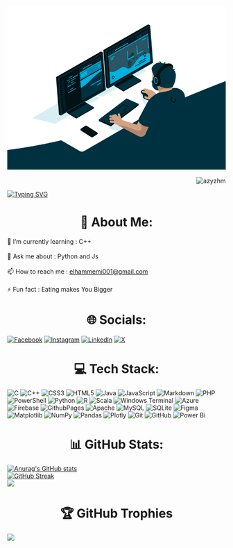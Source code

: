 ![github](assets/github.gif)
<p align="right"> <img src="https://komarev.com/ghpvc/?username=azyzhm&label=Profile%20views&color=0e75b6&style=flat" alt="azyzhm" /> </p>

[![Typing SVG](https://readme-typing-svg.demolab.com?font=Fira+Code&size=20&pause=1000&color=cyan&center=true&width=435&lines=Hi+%2C+I'm+Azyz;a+Data+Analyst+%26+AI+enthusiast)](https://git.io/typing-svg)

# <h1 align="center">💫 About Me:</h1>

🌱 I’m currently learning : C++<br><br>💬 Ask me about : Python and Js<br><br>📫 How to reach me : elhammemi001@gmail.com<br><br>⚡ Fun fact : Eating makes You Bigger


## <h1 align="center">🌐 Socials:</h1>
<span align="center">[![Facebook](https://img.shields.io/badge/Facebook-%231877F2.svg?logo=Facebook&logoColor=white)](https://facebook.com/hammemiazyz) [![Instagram](https://img.shields.io/badge/Instagram-%23E4405F.svg?logo=Instagram&logoColor=white)](https://instagram.com/hammemiazyz) [![LinkedIn](https://img.shields.io/badge/LinkedIn-%230077B5.svg?logo=linkedin&logoColor=white)](https://linkedin.com/in/mohammed-aziz-hammemi-696b78263) [![X](https://img.shields.io/badge/X-black.svg?logo=X&logoColor=white)](https://x.com/MICoRaZoN0)</span>

# <h1 align="center">💻 Tech Stack:</h1>
![C](https://img.shields.io/badge/c-%2300599C.svg?style=for-the-badge&logo=c&logoColor=white) ![C++](https://img.shields.io/badge/c++-%2300599C.svg?style=for-the-badge&logo=c%2B%2B&logoColor=white) ![CSS3](https://img.shields.io/badge/css3-%231572B6.svg?style=for-the-badge&logo=css3&logoColor=white) ![HTML5](https://img.shields.io/badge/html5-%23E34F26.svg?style=for-the-badge&logo=html5&logoColor=white) ![Java](https://img.shields.io/badge/java-%23ED8B00.svg?style=for-the-badge&logo=openjdk&logoColor=white) ![JavaScript](https://img.shields.io/badge/javascript-%23323330.svg?style=for-the-badge&logo=javascript&logoColor=%23F7DF1E) ![Markdown](https://img.shields.io/badge/markdown-%23000000.svg?style=for-the-badge&logo=markdown&logoColor=white) ![PHP](https://img.shields.io/badge/php-%23777BB4.svg?style=for-the-badge&logo=php&logoColor=white) ![PowerShell](https://img.shields.io/badge/PowerShell-%235391FE.svg?style=for-the-badge&logo=powershell&logoColor=white) ![Python](https://img.shields.io/badge/python-3670A0?style=for-the-badge&logo=python&logoColor=ffdd54) ![R](https://img.shields.io/badge/r-%23276DC3.svg?style=for-the-badge&logo=r&logoColor=white) ![Scala](https://img.shields.io/badge/scala-%23DC322F.svg?style=for-the-badge&logo=scala&logoColor=white) ![Windows Terminal](https://img.shields.io/badge/Windows%20Terminal-%234D4D4D.svg?style=for-the-badge&logo=windows-terminal&logoColor=white) ![Azure](https://img.shields.io/badge/azure-%230072C6.svg?style=for-the-badge&logo=microsoftazure&logoColor=white) ![Firebase](https://img.shields.io/badge/firebase-%23039BE5.svg?style=for-the-badge&logo=firebase) ![GithubPages](https://img.shields.io/badge/github%20pages-121013?style=for-the-badge&logo=github&logoColor=white) ![Apache](https://img.shields.io/badge/apache-%23D42029.svg?style=for-the-badge&logo=apache&logoColor=white) ![MySQL](https://img.shields.io/badge/mysql-4479A1.svg?style=for-the-badge&logo=mysql&logoColor=white) ![SQLite](https://img.shields.io/badge/sqlite-%2307405e.svg?style=for-the-badge&logo=sqlite&logoColor=white) ![Figma](https://img.shields.io/badge/figma-%23F24E1E.svg?style=for-the-badge&logo=figma&logoColor=white) ![Matplotlib](https://img.shields.io/badge/Matplotlib-%23ffffff.svg?style=for-the-badge&logo=Matplotlib&logoColor=black) ![NumPy](https://img.shields.io/badge/numpy-%23013243.svg?style=for-the-badge&logo=numpy&logoColor=white) ![Pandas](https://img.shields.io/badge/pandas-%23150458.svg?style=for-the-badge&logo=pandas&logoColor=white) ![Plotly](https://img.shields.io/badge/Plotly-%233F4F75.svg?style=for-the-badge&logo=plotly&logoColor=white) ![Git](https://img.shields.io/badge/git-%23F05033.svg?style=for-the-badge&logo=git&logoColor=white) ![GitHub](https://img.shields.io/badge/github-%23121011.svg?style=for-the-badge&logo=github&logoColor=white) ![Power Bi](https://img.shields.io/badge/power_bi-F2C811?style=for-the-badge&logo=powerbi&logoColor=black)
# <h1 align="center"> 📊 GitHub Stats:</h1>
[![Anurag's GitHub stats](https://github-readme-stats.vercel.app/api?username=AzyzHm&theme=dracula)](https://github.com/anuraghazra/github-readme-stats)<br/>
[![GitHub Streak](https://streak-stats.demolab.com?user=AzyzHm&theme=dracula)](https://git.io/streak-stats)<br/>
![](https://github-readme-stats.vercel.app/api/top-langs/?username=AzyzHm&theme=dracula&hide_border=false&include_all_commits=true&count_private=true&layout=compact)

## <h1 align="center">🏆 GitHub Trophies</h1>
![](https://github-profile-trophy.vercel.app/?username=AzyzHm&theme=dracula&no-frame=true&no-bg=true&margin-w=15)